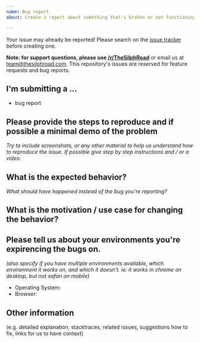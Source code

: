 ```yaml
---
name: Bug report
about: Create a report about something that's broken or not functioning as intended.

---
```


Your issue may already be reported! Please search on the [issue tracker](../) before creating one.  

**Note: for support questions, please use [/r/TheSilphRoad](https://reddit.com/r/thesilphroad)** or email us at [team@thesilphroad.com](mailto:team@thesilphroad.com). This repository's issues are reserved for feature requests and bug reports.

## I'm submitting a ...
 * bug report
  

## **Please provide the steps to reproduce and if possible a minimal demo of the problem**
*Try to include screenshots, or any other material to help us understand how to reproduce the issue. If possible give step by step instructions and / or a video.*



## **What is the expected behavior?**
*What should have happened instead of the bug you're reporting?*


## **What is the motivation / use case for changing the behavior?**



## **Please tell us about your environments you're expirencing the bugs on.**
*(also specify if you have multiple environments available, which environment it works on, and which it doesn't. ie: it works in chrome on desktop, but not safari on mobile)*
<!-- FILL IN ALL ANSWERS TO BETWEEN THE ":" and "<!--" -->

- Operating System:   <!-- Mobile or Desktop? Android or iOS? Mac or Windows? What version, etc -->
- Browser:   <!-- BE SPECIFIC! Include the browser, version, and a list of any and all plugins/addons/extensions you have enabled. about://version can give you any detail you're not sure of -->


## **Other information**
(e.g. detailed explanation, stacktraces, related issues, suggestions how to fix, links for us to have context)


